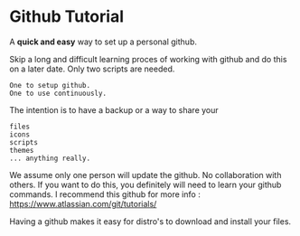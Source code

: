 # Github Tutorial

A **quick and easy** way to set up a personal github. 

Skip a long and difficult learning proces of working with github and do this on a later date.
Only two scripts are needed.

    One to setup github.
    One to use continuously.

The intention is to have a backup or a way to share your

    files
    icons
    scripts
    themes
    ... anything really.

We assume only one person will update the github. No collaboration with others. 
If you want to do this, you definitely will need to learn your github commands.
I recommend this github for more info : https://www.atlassian.com/git/tutorials/

Having a github makes it easy for distro's to download and install your files.



